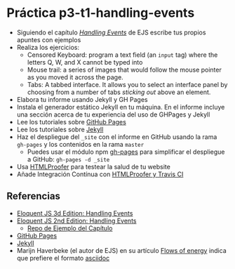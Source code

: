 # Práctica p3-t1-handling-events

* Siguiendo el capítulo *[Handling Events](https://eloquentjavascript.net/15_event.html)*  de EJS escribe tus propios apuntes con ejemplos
* Realiza los ejercicios:
  * Censored Keyboard:  program a text field (an `input`  tag) where the letters Q, W, and X cannot be typed into
  * Mouse trail: a series of images that would follow the mouse pointer as you moved it across the page.
  * Tabs:  A tabbed interface. It allows you to select an interface panel by choosing from a number of tabs *sticking out* above an element.
* Elabora tu informe usando Jekyll y GH Pages
* Instala el generador estático Jekyll en tu máquina. En el informe incluye una sección acerca de tu experiencia del uso de GHPages y Jekyll
* Lee los tutoriales sobre [GitHub Pages](https://pages.github.com/)
* Lee los tutoriales sobre [Jekyll]({{site.baseurl}}/tema1-introduccion-a-javascript/jekyll)
* Haz el despliegue del `_site` con el informe en GitHub usando la rama `gh-pages` y los contenidos en la rama `master`
  * Puedes usar el módulo npm [gh-pages](https://www.npmjs.com/package/gh-pages) para simplificar el despliegue a GitHub: `gh-pages -d _site`
* Usa [HTMLProofer](https://github.com/gjtorikian/html-proofer) para testear la salud de  tu website
* Añade Integración Contínua con  [HTMLProofer y Travis CI](https://github.com/gjtorikian/html-proofer/wiki/Using-HTMLProofer-From-Ruby-and-Travis)

## Referencias

* [Eloquent JS 3d Edition: Handling Events](https://eloquentjavascript.net/15_event.html)
* [Eloquent JS 2nd Edition: Handling Events](https://eloquentjavascript.net/2nd_edition/14_event.html)
  - [Repo de Ejemplo del Capítulo](https://github.com/ULL-ESIT-MII-CA-1718/ejs-chapter14-handling-events)
* [GitHub Pages](https://pages.github.com/)
* [Jekyll]({{site.baseurl}}/tema1-introduccion-a-javascript/jekyll)
* Marijn Haverbeke (el autor de EJS) en su artículo [Flows of energy](http://marijnhaverbeke.nl/blog/eloquent-javascipts-build-system.html) indica que prefiere el formato [asciidoc](http://www.methods.co.nz/asciidoc/) 